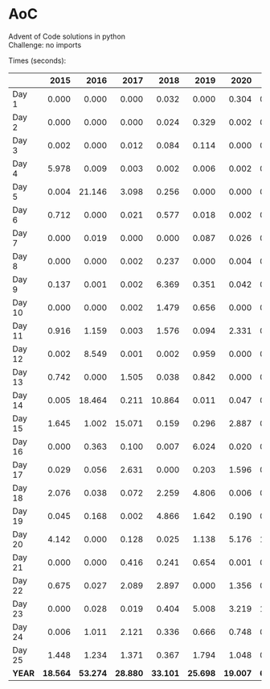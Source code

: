# AoC

Advent of Code solutions in python  
Challenge: no imports

Times (seconds):

|        |   2015   |   2016   |   2017   |   2018   |   2019   |   2020   |   2021  |   2022  |   2023   |
| ------ |  ------: |  ------: |  ------: |  ------: |  ------: |  ------: | ------: | ------: |  ------: |
| Day 1  |   0.000  |   0.000  |   0.000  |   0.032  |   0.000  |   0.304  |   0.000 |   0.000 |   0.005  |
| Day 2  |   0.000  |   0.000  |   0.000  |   0.024  |   0.329  |   0.002  |   0.000 |   0.002 |   0.000  |
| Day 3  |   0.002  |   0.000  |   0.012  |   0.084  |   0.114  |   0.000  |   0.001 |   0.000 |   0.004  |
| Day 4  |   5.978  |   0.009  |   0.003  |   0.002  |   0.006  |   0.002  |   0.034 |   0.000 |   0.002  |
| Day 5  |   0.004  |  21.146  |   3.098  |   0.256  |   0.000  |   0.000  |   0.089 |   0.000 |   0.001  |
| Day 6  |   0.712  |   0.000  |   0.021  |   0.577  |   0.018  |   0.002  |   0.000 |   0.001 |   0.000  |
| Day 7  |   0.000  |   0.019  |   0.000  |   0.000  |   0.087  |   0.026  |   0.000 |   0.002 |   0.010  |
| Day 8  |   0.000  |   0.000  |   0.002  |   0.237  |   0.000  |   0.004  |   0.004 |   0.075 |   0.013  |
| Day 9  |   0.137  |   0.001  |   0.002  |   6.369  |   0.351  |   0.042  |   0.008 |   0.016 |   0.004  |
| Day 10 |   0.000  |   0.000  |   0.002  |   1.479  |   0.656  |   0.000  |   0.002 |   0.000 |   0.352  |
| Day 11 |   0.916  |   1.159  |   0.003  |   1.576  |   0.094  |   2.331  |   0.022 |   0.295 |   0.493  |
| Day 12 |   0.002  |   8.549  |   0.001  |   0.002  |   0.959  |   0.000  |   0.075 |   0.603 |   0.192  |
| Day 13 |   0.742  |   0.000  |   1.505  |   0.038  |   0.842  |   0.000  |   0.001 |   0.003 |   0.006  |
| Day 14 |   0.005  |  18.464  |   0.211  |  10.864  |   0.011  |   0.047  |   0.001 |   0.373 |   0.415  |
| Day 15 |   1.645  |   1.002  |  15.071  |   0.159  |   0.296  |   2.887  |   0.781 |   0.006 |   0.003  |
| Day 16 |   0.000  |   0.363  |   0.100  |   0.007  |   6.024  |   0.020  |   0.000 |   0.837 |   0.998  |
| Day 17 |   0.029  |   0.056  |   2.631  |   0.000  |   0.203  |   1.596  |   0.017 |   0.054 |   6.820  |
| Day 18 |   2.076  |   0.038  |   0.072  |   2.259  |   4.806  |   0.006  |   0.299 |   0.052 |   0.002  |
| Day 19 |   0.045  |   0.168  |   0.002  |   4.866  |   1.642  |   0.190  |   0.000 |   0.327 |   0.001  |
| Day 20 |   4.142  |   0.000  |   0.128  |   0.025  |   1.138  |   5.176  |   1.788 |   1.920 |   0.162  |
| Day 21 |   0.000  |   0.000  |   0.416  |   0.241  |   0.654  |   0.001  |   0.311 |   0.001 |   0.501  |
| Day 22 |   0.675  |   0.027  |   2.089  |   2.897  |   0.000  |   1.356  |   0.369 |   0.026 |   2.366  |
| Day 23 |   0.000  |   0.028  |   0.019  |   0.404  |   5.008  |   3.219  |   1.454 |   2.336 |  10.214  |
| Day 24 |   0.006  |   1.011  |   2.121  |   0.336  |   0.666  |   0.748  |   0.093 |   1.066 |   0.022  |
| Day 25 |   1.448  |   1.234  |   1.371  |   0.367  |   1.794  |   1.048  |   0.668 |   0.000 |   1.286  |
|**YEAR**|**18.564**|**53.274**|**28.880**|**33.101**|**25.698**|**19.007**|**6.017**|**7.995**|**23.872**|

